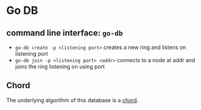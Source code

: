 # Go DB

## command line interface: `go-db`

* `go-db create -p <listening port>` creates a new ring and listens on listening port
* `go-db join -p <listening port> <addr>` connects to a node at addr and joins the ring listening on using port


## Chord

The underlying algorithm of this database is a [chord](http://pdos.csail.mit.edu/papers/ton:chord/paper-ton.pdf).
